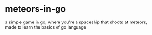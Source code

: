 # meteors-in-go
a simple game in go, where you're a spaceship that shoots at meteors, made to learn the basics of go language
